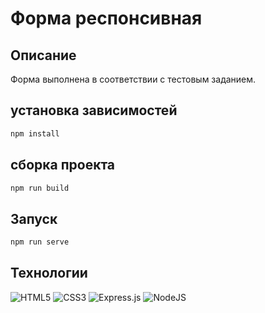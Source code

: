 # Форма респонсивная

## Описание
Форма выполнена в соответствии с тестовым заданием.

## установка зависимостей
```sh
npm install
```
## сборка проекта
```sh
npm run build
```
## Запуск 
```sh
npm run serve
```

## Технологии
![HTML5](https://img.shields.io/badge/html5-%23E34F26.svg?style=for-the-badge&logo=html5&logoColor=white)
![CSS3](https://img.shields.io/badge/css3-%231572B6.svg?style=for-the-badge&logo=css3&logoColor=white)
![Express.js](https://img.shields.io/badge/express.js-%23404d59.svg?style=for-the-badge&logo=express&logoColor=%2361DAFB)
![NodeJS](https://img.shields.io/badge/node.js-6DA55F?style=for-the-badge&logo=node.js&logoColor=white)
